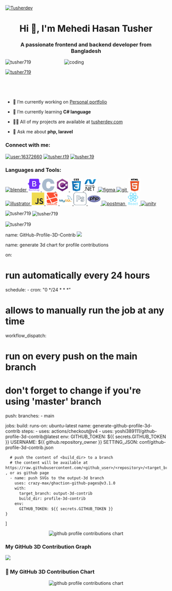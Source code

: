 [![Tusherdev](https://www.shutterstock.com/image-vector/web-development-banner-icon-business-260nw-1812243436.jpg)](https://tusherdev.com)
<h1 align="center">Hi 👋, I'm Mehedi Hasan Tusher</h1>
<h3 align="center">A passionate frontend and backend developer from Bangladesh</h3>
<img align="right" alt="coding" width="320" src="https://miro.medium.com/max/1360/1*IRGHmiGsa16stedQvIaZfw.gif"/>

<p align="left"> <img src="https://komarev.com/ghpvc/?username=tusher719&label=Profile%20views&color=0e75b6&style=flat" alt="tusher719" /> </p>

<p align="left"> <a href="https://github.com/ryo-ma/github-profile-trophy"><img src="https://github-profile-trophy.vercel.app/?username=tusher719" alt="tusher719" /></a> </p>
<br/>

<p align="left"> <a href="https://twitter.com/" target="blank"><img src="https://img.shields.io/twitter/follow/?logo=twitter&style=for-the-badge" alt="" /></a> </p>

- 🔭 I’m currently working on [Personal portfolio](http://tusherdev.com/)

- 🌱 I’m currently learning **C# language**

- 👨‍💻 All of my projects are available at [tusherdev.com](http://tusherdev.com/)

- 💬 Ask me about **php, laravel**

<h3 align="left">Connect with me:</h3>
<p align="left">
<a href="https://stackoverflow.com/users/user:16372660" target="blank"><img align="center" src="https://raw.githubusercontent.com/rahuldkjain/github-profile-readme-generator/master/src/images/icons/Social/stack-overflow.svg" alt="user:16372660" height="30" width="40" /></a>
<a href="https://fb.com/tusher.t19" target="blank"><img align="center" src="https://raw.githubusercontent.com/rahuldkjain/github-profile-readme-generator/master/src/images/icons/Social/facebook.svg" alt="tusher.t19" height="30" width="40" /></a>
<a href="https://instagram.com/tusher.19" target="blank"><img align="center" src="https://raw.githubusercontent.com/rahuldkjain/github-profile-readme-generator/master/src/images/icons/Social/instagram.svg" alt="tusher.19" height="30" width="40" /></a>
</p>

<h3 align="left">Languages and Tools:</h3>
<p align="left"> <a href="https://www.blender.org/" target="_blank" rel="noreferrer"> <img src="https://download.blender.org/branding/community/blender_community_badge_white.svg" alt="blender" width="40" height="40"/> </a> <a href="https://getbootstrap.com" target="_blank" rel="noreferrer"> <img src="https://raw.githubusercontent.com/devicons/devicon/master/icons/bootstrap/bootstrap-plain-wordmark.svg" alt="bootstrap" width="40" height="40"/> </a> <a href="https://www.cprogramming.com/" target="_blank" rel="noreferrer"> <img src="https://raw.githubusercontent.com/devicons/devicon/master/icons/c/c-original.svg" alt="c" width="40" height="40"/> </a> <a href="https://www.w3schools.com/cs/" target="_blank" rel="noreferrer"> <img src="https://raw.githubusercontent.com/devicons/devicon/master/icons/csharp/csharp-original.svg" alt="csharp" width="40" height="40"/> </a> <a href="https://www.w3schools.com/css/" target="_blank" rel="noreferrer"> <img src="https://raw.githubusercontent.com/devicons/devicon/master/icons/css3/css3-original-wordmark.svg" alt="css3" width="40" height="40"/> </a> <a href="https://dotnet.microsoft.com/" target="_blank" rel="noreferrer"> <img src="https://raw.githubusercontent.com/devicons/devicon/master/icons/dot-net/dot-net-original-wordmark.svg" alt="dotnet" width="40" height="40"/> </a> <a href="https://www.figma.com/" target="_blank" rel="noreferrer"> <img src="https://www.vectorlogo.zone/logos/figma/figma-icon.svg" alt="figma" width="40" height="40"/> </a> <a href="https://git-scm.com/" target="_blank" rel="noreferrer"> <img src="https://www.vectorlogo.zone/logos/git-scm/git-scm-icon.svg" alt="git" width="40" height="40"/> </a> <a href="https://www.w3.org/html/" target="_blank" rel="noreferrer"> <img src="https://raw.githubusercontent.com/devicons/devicon/master/icons/html5/html5-original-wordmark.svg" alt="html5" width="40" height="40"/> </a> <a href="https://www.adobe.com/in/products/illustrator.html" target="_blank" rel="noreferrer"> <img src="https://www.vectorlogo.zone/logos/adobe_illustrator/adobe_illustrator-icon.svg" alt="illustrator" width="40" height="40"/> </a> <a href="https://developer.mozilla.org/en-US/docs/Web/JavaScript" target="_blank" rel="noreferrer"> <img src="https://raw.githubusercontent.com/devicons/devicon/master/icons/javascript/javascript-original.svg" alt="javascript" width="40" height="40"/> </a> <a href="https://laravel.com/" target="_blank" rel="noreferrer"> <img src="https://raw.githubusercontent.com/devicons/devicon/master/icons/laravel/laravel-plain-wordmark.svg" alt="laravel" width="40" height="40"/> </a> <a href="https://www.mysql.com/" target="_blank" rel="noreferrer"> <img src="https://raw.githubusercontent.com/devicons/devicon/master/icons/mysql/mysql-original-wordmark.svg" alt="mysql" width="40" height="40"/> </a> <a href="https://www.photoshop.com/en" target="_blank" rel="noreferrer"> <img src="https://raw.githubusercontent.com/devicons/devicon/master/icons/photoshop/photoshop-line.svg" alt="photoshop" width="40" height="40"/> </a> <a href="https://www.php.net" target="_blank" rel="noreferrer"> <img src="https://raw.githubusercontent.com/devicons/devicon/master/icons/php/php-original.svg" alt="php" width="40" height="40"/> </a> <a href="https://postman.com" target="_blank" rel="noreferrer"> <img src="https://www.vectorlogo.zone/logos/getpostman/getpostman-icon.svg" alt="postman" width="40" height="40"/> </a> <a href="https://reactjs.org/" target="_blank" rel="noreferrer"> <img src="https://raw.githubusercontent.com/devicons/devicon/master/icons/react/react-original-wordmark.svg" alt="react" width="40" height="40"/> </a> <a href="https://unity.com/" target="_blank" rel="noreferrer"> <img src="https://www.vectorlogo.zone/logos/unity3d/unity3d-icon.svg" alt="unity" width="40" height="40"/> </a> </p>

<p><img align="left" src="https://github-readme-stats.vercel.app/api/top-langs?username=tusher719&show_icons=true&locale=en&layout=compact" alt="tusher719" /></p>

<p>&nbsp;<img align="center" src="https://github-readme-stats.vercel.app/api?username=tusher719&show_icons=true&locale=en" alt="tusher719" /></p>

<p><img align="center" src="https://github-readme-streak-stats.herokuapp.com/?user=tusher719&" alt="tusher719" /></p>



name: GitHub-Profile-3D-Contrib
![](./profile-3d-contrib/profile-green-animate.svg)

name: generate 3d chart for profile contributions

on:
  # run automatically every 24 hours
  schedule:
    - cron: "0 */24 * * *" 
  
  # allows to manually run the job at any time
  workflow_dispatch:
  
  # run on every push on the main branch
  # don't forget to change if you're using 'master' branch
  push:
    branches:
    - main

jobs:
  build:
    runs-on: ubuntu-latest
    name: generate-github-profile-3d-contrib
    steps:
      - uses: actions/checkout@v4
      - uses: yoshi389111/github-profile-3d-contrib@latest
        env:
          GITHUB_TOKEN: ${{ secrets.GITHUB_TOKEN }}
          USERNAME: ${{ github.repository_owner }}
          SETTING_JSON: conf/github-profile-3d-contrib.json
          
      # push the content of <build_dir> to a branch
      # the content will be available at https://raw.githubusercontent.com/<github_user>/<repository>/<target_branch>/<file> , or as github page
      - name: push SVGs to the output-3d branch
        uses: crazy-max/ghaction-github-pages@v3.1.0
        with:
          target_branch: output-3d-contrib
          build_dir: profile-3d-contrib
        env:
          GITHUB_TOKEN: ${{ secrets.GITHUB_TOKEN }}
    }
]


<p align="center" >
	<picture>
	  <source media="(prefers-color-scheme: dark)"  srcset="https://raw.githubusercontent.com/<github_user>/<repository>/output-3d-contrib/night.svg" />
	  <source media="(prefers-color-scheme: light)" srcset="https://raw.githubusercontent.com/<github_user>/<repository>/output-3d-contrib/day.svg" />
	  <img alt="github profile contributions chart"    src="https://raw.githubusercontent.com/<github_user>/<repository>/output-3d-contrib/day.svg" />
	</picture>
</p>






### My GitHub 3D Contribution Graph

![](./profile-3d-contrib/profile-green-animate.svg)




### 🌟 My GitHub 3D Contribution Chart

<p align="center">
  <picture>
    <source media="(prefers-color-scheme: dark)"  srcset="https://raw.githubusercontent.com/<github_user>/<repository>/output-3d-contrib/profile-night-view.svg" />
    <source media="(prefers-color-scheme: light)" srcset="https://raw.githubusercontent.com/<github_user>/<repository>/output-3d-contrib/profile-green-animate.svg" />
    <img alt="github profile contributions chart" src="https://raw.githubusercontent.com/<github_user>/<repository>/output-3d-contrib/profile-green-animate.svg" />
  </picture>
</p>

